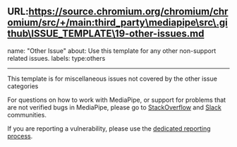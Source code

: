 URL:https://source.chromium.org/chromium/chromium/src/+/main:third_party\mediapipe\src\.github\ISSUE_TEMPLATE\19-other-issues.md
---
name: "Other Issue"
about: Use this template for any other non-support related issues.
labels: type:others

---
This template is for miscellaneous issues not covered by the other issue categories

For questions on how to work with MediaPipe, or support for problems that are not verified bugs in MediaPipe, please go to [StackOverflow](https://stackoverflow.com/questions/tagged/mediapipe) and [Slack](https://mediapipe.page.link/joinslack) communities.

If you are reporting a vulnerability, please use the [dedicated reporting process](https://github.com/google/mediapipe/security).

